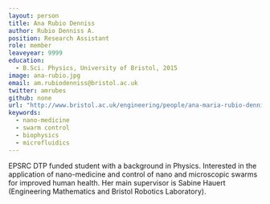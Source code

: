 ```yaml
---
layout: person
title: Ana Rubio Denniss
author: Rubio Denniss A.
position: Research Assistant
role: member
leaveyear: 9999
education:
  - B.Sci. Physics, University of Bristol, 2015
image: ana-rubio.jpg
email: am.rubiodenniss@bristol.ac.uk
twitter: amrubes
github: none
url: "http://www.bristol.ac.uk/engineering/people/ana-maria-rubio-denniss/index.html"
keywords:
  - nano-medicine
  - swarm control
  - biophysics
  - microfluidics
---
```

EPSRC DTP funded student with a background in Physics. Interested in the application of nano-medicine and control of nano and microscopic swarms for improved human health. Her main supervisor is Sabine Hauert (Engineering Mathematics and Bristol Robotics Laboratory).